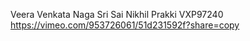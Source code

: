 Veera Venkata Naga Sri Sai Nikhil Prakki
VXP97240
https://vimeo.com/953726061/51d231592f?share=copy
